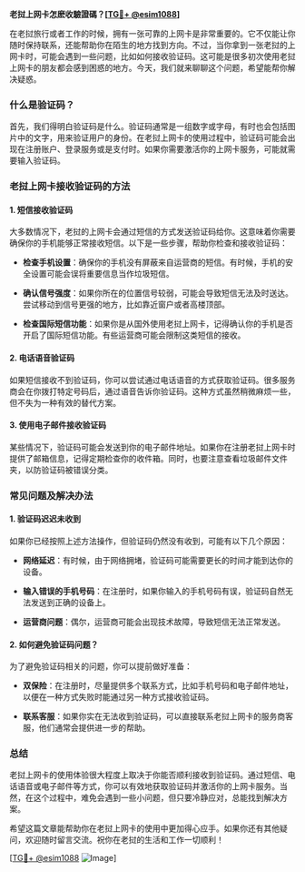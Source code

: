 **老挝上网卡怎麽收驗證碼？[[TG💪+ @esim1088](https://t.me/s/esim1088)]**

在老挝旅行或者工作的时候，拥有一张可靠的上网卡是非常重要的。它不仅能让你随时保持联系，还能帮助你在陌生的地方找到方向。不过，当你拿到一张老挝的上网卡时，可能会遇到一些问题，比如如何接收验证码。这可能是很多初次使用老挝上网卡的朋友都会感到困惑的地方。今天，我们就来聊聊这个问题，希望能帮你解决疑惑。

### 什么是验证码？

首先，我们得明白验证码是什么。验证码通常是一组数字或字母，有时也会包括图片中的文字，用来验证用户的身份。在老挝上网卡的使用过程中，验证码可能会出现在注册账户、登录服务或是支付时。如果你需要激活你的上网卡服务，可能就需要输入验证码。

### 老挝上网卡接收验证码的方法

#### 1. 短信接收验证码

大多数情况下，老挝的上网卡会通过短信的方式发送验证码给你。这意味着你需要确保你的手机能够正常接收短信。以下是一些步骤，帮助你检查和接收验证码：

- **检查手机设置**：确保你的手机没有屏蔽来自运营商的短信。有时候，手机的安全设置可能会误将重要信息当作垃圾短信。
  
- **确认信号强度**：如果你所在的位置信号较弱，可能会导致短信无法及时送达。尝试移动到信号更强的地方，比如靠近窗户或者高楼顶部。

- **检查国际短信功能**：如果你是从国外使用老挝上网卡，记得确认你的手机是否开启了国际短信功能。有些运营商可能会限制这类短信的接收。

#### 2. 电话语音验证码

如果短信接收不到验证码，你可以尝试通过电话语音的方式获取验证码。很多服务商会在你拨打特定号码后，通过语音告诉你验证码。这种方式虽然稍微麻烦一些，但不失为一种有效的替代方案。

#### 3. 使用电子邮件接收验证码

某些情况下，验证码可能会发送到你的电子邮件地址。如果你在注册老挝上网卡时提供了邮箱信息，记得定期检查你的收件箱。同时，也要注意查看垃圾邮件文件夹，以防验证码被错误分类。

### 常见问题及解决办法

#### 1. 验证码迟迟未收到

如果你已经按照上述方法操作，但验证码仍然没有收到，可能有以下几个原因：

- **网络延迟**：有时候，由于网络拥堵，验证码可能需要更长的时间才能到达你的设备。
  
- **输入错误的手机号码**：在注册时，如果你输入的手机号码有误，验证码自然无法发送到正确的设备上。

- **运营商问题**：偶尔，运营商可能会出现技术故障，导致短信无法正常发送。

#### 2. 如何避免验证码问题？

为了避免验证码相关的问题，你可以提前做好准备：

- **双保险**：在注册时，尽量提供多个联系方式，比如手机号码和电子邮件地址，以便在一种方式失败时能通过另一种方式接收验证码。
  
- **联系客服**：如果你实在无法收到验证码，可以直接联系老挝上网卡的服务商客服，他们通常会提供进一步的帮助。

### 总结

老挝上网卡的使用体验很大程度上取决于你能否顺利接收到验证码。通过短信、电话语音或电子邮件等方式，你可以有效地获取验证码并激活你的上网卡服务。当然，在这个过程中，难免会遇到一些小问题，但只要冷静应对，总能找到解决方案。

希望这篇文章能帮助你在老挝上网卡的使用中更加得心应手。如果你还有其他疑问，欢迎随时留言交流。祝你在老挝的生活和工作一切顺利！

[[TG💪+ @esim1088](https://t.me/s/esim1088) ![Image](https://i.postimg.cc/4NQfJmqS/Snipaste-2025-05-13-00-14-12.png)]